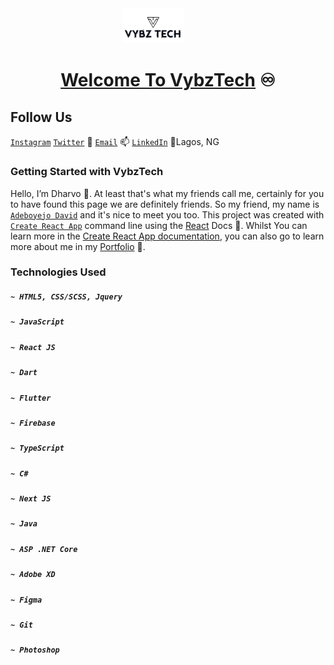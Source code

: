 <div align="center"> <img
  src="VYBZTECH%20MAIN.png"
  alt="VybzTech Logo Image"
  title="Betfuse Logo"
  style="display: inline-block; width: 100px;padding-right: 3rem;">
  <h1><a href='https://portfolio-page-7.web.app/' target="_blank">Welcome To VybzTech</a> ♾</h1>
</div>

## Follow Us
[`Instagram`](https://www.instagram.com/vybz.tech)
[`Twitter`](https://twitter.com/djay_vybz) 📧
[`Email`](https://mailto.adedave77@gmail.com) 📫
[`LinkedIn`](https://ng.linkedin.com/in/VybzTech) 
📍Lagos, NG

### Getting Started with VybzTech
Hello, I’m Dharvo 👋. At least that's what my friends call me, certainly for you to have found this page we are definitely friends. So my friend, my name is  [`Adeboyejo David`](https://www.facebook.com/david.adeyinka94) and it's nice to meet you too.
This project was created with [`Create React App`](https://github.com/facebook/create-react-app) command line using the [React](https://react.dev/) Docs 👀. Whilst You can learn more in the [Create React App documentation](https://facebook.github.io/create-react-app/docs/getting-started), you can also go to learn more about me in my [Portfolio](https://portfolio-page-7.web.app/) 💞️.

### Technologies Used
##### `~ HTML5, CSS/SCSS, Jquery`
##### `~ JavaScript`
##### `~ React JS`
##### `~ Dart`
##### `~ Flutter`
##### `~ Firebase`
##### `~ TypeScript`
##### `~ C#`
##### `~ Next JS`
##### `~ Java`
##### `~ ASP .NET Core`
##### `~ Adobe XD`
##### `~ Figma`
##### `~ Git`
##### `~ Photoshop`
